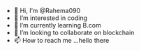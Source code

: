 - 👋 Hi, I’m @Rahema090
- 👀 I’m interested in coding
- 🌱 I’m currently learning B.com
- 💞️ I’m looking to collaborate on blockchain 
- 📫 How to reach me ...hello there

<!---
Rahema090/Rahema090 is a ✨ special ✨ repository because its `README.md` (this file) appears on your GitHub profile.
You can click the Preview link to take a look at your changes.
--->
